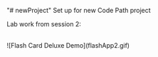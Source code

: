 "# newProject" 
Set up for new Code Path project

Lab work from session 2:

<br>
![Flash Card Deluxe Demo](flashApp2.gif)
